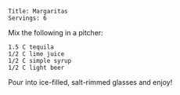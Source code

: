 ~~~ recipe-info
Title: Margaritas
Servings: 6
~~~

Mix the following in a pitcher:

~~~ recipe-ingredients
1.5 C tequila
1/2 C lime juice
1/2 C simple syrup
1/2 C light beer
~~~

Pour into ice-filled, salt-rimmed glasses and enjoy!
